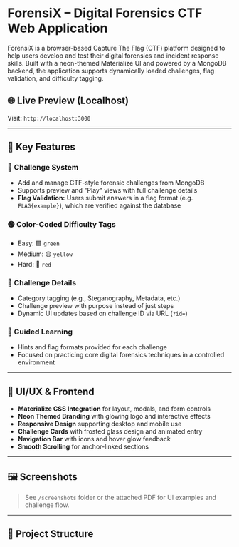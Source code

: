 # ForensiX – Digital Forensics CTF Web Application

ForensiX is a browser-based Capture The Flag (CTF) platform designed to help users develop and test their digital forensics and incident response skills. Built with a neon-themed Materialize UI and powered by a MongoDB backend, the application supports dynamically loaded challenges, flag validation, and difficulty tagging.

## 🌐 Live Preview (Localhost)
Visit: `http://localhost:3000`

---

## 🧩 Key Features

### 🎯 Challenge System
- Add and manage CTF-style forensic challenges from MongoDB
- Supports preview and "Play" views with full challenge details
- **Flag Validation:** Users submit answers in a flag format (e.g. `FLAG{example}`), which are verified against the database

### 🟢 Color-Coded Difficulty Tags
- Easy: 🟩 `green`
- Medium: 🟡 `yellow`
- Hard: 🔴 `red`

### 🧪 Challenge Details
- Category tagging (e.g., Steganography, Metadata, etc.)
- Challenge preview with purpose instead of just steps
- Dynamic UI updates based on challenge ID via URL (`?id=`)

### 🧠 Guided Learning
- Hints and flag formats provided for each challenge
- Focused on practicing core digital forensics techniques in a controlled environment

---

## 🎨 UI/UX & Frontend

- **Materialize CSS Integration** for layout, modals, and form controls
- **Neon Themed Branding** with glowing logo and interactive effects
- **Responsive Design** supporting desktop and mobile use
- **Challenge Cards** with frosted glass design and animated entry
- **Navigation Bar** with icons and hover glow feedback
- **Smooth Scrolling** for anchor-linked sections

---

## 🖼️ Screenshots

> See `/screenshots` folder or the attached PDF for UI examples and challenge flow.

---

## 📁 Project Structure

